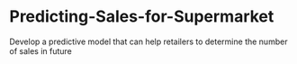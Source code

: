 # Predicting-Sales-for-Supermarket
Develop a predictive model that can help retailers to determine the number of sales in future
